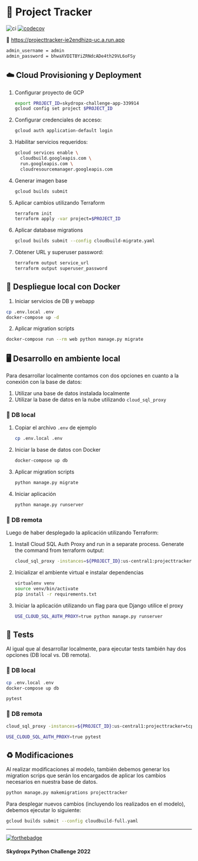 # 🧐 Project Tracker

![ci](https://github.com/cristianmiranda/skydropx-challenge/actions/workflows/ci.yml/badge.svg) [![codecov](https://codecov.io/gh/cristianmiranda/skydropx-challenge/branch/master/graph/badge.svg)](https://codecov.io/gh/cristianmiranda/skydropx-challenge)

🔗 https://projecttracker-ie2endhizq-uc.a.run.app
```bash
admin_username = admin
admin_password = bhwaXVDITBYiZRNdcADe4th29VL6oFSy
```

## ☁️ Cloud Provisioning y Deployment

1. Configurar proyecto de GCP

   ```bash
   export PROJECT_ID=skydropx-challenge-app-339914
   gcloud config set project $PROJECT_ID
   ```

2. Configurar credenciales de acceso:

   ```bash
   gcloud auth application-default login
   ```

3. Habilitar servicios requeridos:

   ```bash
   gcloud services enable \
     cloudbuild.googleapis.com \
     run.googleapis.com \
     cloudresourcemanager.googleapis.com
   ```

4. Generar imagen base

   ```bash
   gcloud builds submit
   ```

5. Aplicar cambios utilizando Terraform

   ```bash
   terraform init
   terraform apply -var project=$PROJECT_ID
   ```

6. Aplicar database migrations

   ```bash
   gcloud builds submit --config cloudbuild-migrate.yaml
   ```

7. Obtener URL y superuser password:

   ```bash
   terraform output service_url
   terraform output superuser_password
   ```


## 🐋 Despliegue local con Docker

1. Iniciar servicios de DB y webapp
```bash
cp .env.local .env
docker-compose up -d
```

2. Aplicar migration scripts
```bash
docker-compose run --rm web python manage.py migrate
```


## 🖥️ Desarrollo en ambiente local

Para desarrollar localmente contamos con dos opciones en cuanto a la conexión con la base de datos:
1. Utilizar una base de datos instalada localmente
2. Utilizar la base de datos en la nube utilizando `cloud_sql_proxy`

### 🔹 DB local

1. Copiar el archivo `.env` de ejemplo

   ```bash
   cp .env.local .env 
   ```

2. Iniciar la base de datos con Docker

   ```bash
   docker-compose up db
   ```

3. Aplicar migration scripts

   ```bash
   python manage.py migrate
   ```

4. Iniciar aplicación

   ```bash
   python manage.py runserver
   ```

### 🔹 DB remota

Luego de haber desplegado la aplicación utilizando Terraform:

1. Install Cloud SQL Auth Proxy and run in a separate process. Generate the command from terraform output:
   
   ```bash
   cloud_sql_proxy -instances=${PROJECT_ID}:us-central1:projecttracker=tcp:0.0.0.0:5432
   ```

2. Inicializar el ambiente virtual e instalar dependencias 
   
   ```bash
   virtualenv venv
   source venv/bin/activate
   pip install -r requirements.txt
   ```
   
4. Iniciar la aplicación utilizando un flag para que Django utilice el proxy

   ```bash
   USE_CLOUD_SQL_AUTH_PROXY=true python manage.py runserver
   ```


## 🧪 Tests

Al igual que al desarrollar localmente, para ejecutar tests también hay dos opciones (DB local vs. DB remota).

### 🔹 DB local
```bash
cp .env.local .env
docker-compose up db
```
```bash
pytest
```

### 🔹 DB remota
```bash
cloud_sql_proxy -instances=${PROJECT_ID}:us-central1:projecttracker=tcp:0.0.0.0:5432
```
```bash
USE_CLOUD_SQL_AUTH_PROXY=true pytest
```

## ♻️ Modificaciones

Al realizar modificaciones al modelo, también debemos generar los migration scrips que serán los encargados de aplicar los cambios necesarios en nuestra base de datos.

```bash
python manage.py makemigrations projecttracker
```

Para desplegar nuevos cambios (incluyendo los realizados en el modelo), debemos ejecutar lo siguiente:
```bash
gcloud builds submit --config cloudbuild-full.yaml
```

---

[![forthebadge](https://forthebadge.com/images/badges/made-with-python.svg)](https://forthebadge.com)

#### Skydropx Python Challenge 2022
